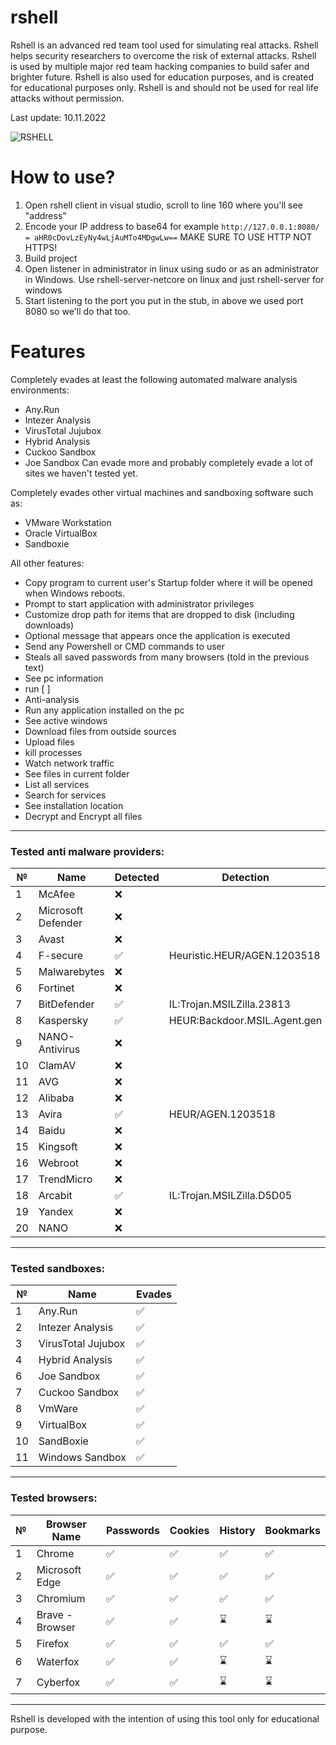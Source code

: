 # rshell
Rshell is an advanced red team tool used for simulating real attacks. Rshell helps security researchers to overcome the risk of external attacks. Rshell is used by multiple major red team hacking companies to build safer and brighter future. Rshell is also used for education purposes, and is created for educational purposes only. Rshell is and should not be used for real life attacks without permission. 

Last update: 10.11.2022

<img src="https://github.com/spuqe/rshell/blob/main/rshell.jpg?" alt="RSHELL" border="0">

# How to use?
1. Open rshell client in visual studio, scroll to line 160 where you'll see "address"
2. Encode your IP address to base64 for example ```http://127.0.0.1:8080/ = aHR0cDovLzEyNy4wLjAuMTo4MDgwLw==``` MAKE SURE TO USE HTTP NOT HTTPS!
3. Build project
4. Open listener in administrator in linux using sudo or as an administrator in Windows. Use rshell-server-netcore on linux and just rshell-server for windows
5. Start listening to the port you put in the stub, in above we used port 8080 so we'll do that too.

# Features
Completely evades at least the following automated malware analysis environments:
* Any.Run
* Intezer Analysis
* VirusTotal Jujubox
* Hybrid Analysis
* Cuckoo Sandbox
* Joe Sandbox
Can evade more and probably completely evade a lot of sites we haven't tested yet.

Completely evades other virtual machines and
sandboxing software such as:
* VMware Workstation
* Oracle VirtualBox
* Sandboxie

All other features:
* Copy program to current user's Startup folder where it will be opened when Windows reboots.
* Prompt to start application with administrator privileges
* Customize drop path for items that are dropped to disk (including downloads)
* Optional message that appears once the application is executed
* Send any Powershell or CMD commands to user
* Steals all saved passwords from many browsers (told in the previous text)
* See pc information
* run <program> [<arguments> <working dir>]
* Anti-analysis
* Run any application installed on the pc
* See active windows
* Download files from outside sources
* Upload files
* kill processes
* Watch network traffic
* See files in current folder
* List all services
* Search for services
* See installation location
* Decrypt and Encrypt all files
--------------------------------------------------

### Tested anti malware providers:
  
| № | Name | Detected | Detection |
| --- | --- | --- | --- |
| 1 | McAfee | ❌ | 
| 2 | Microsoft Defender | ❌ | 
| 3 | Avast | ❌ | 
| 4 | F-secure | &#9989; | Heuristic.HEUR/AGEN.1203518 |
| 5 | Malwarebytes | ❌ | 
| 6 | Fortinet | ❌ | 
| 7 | BitDefender | &#9989; |  IL:Trojan.MSILZilla.23813 |
| 8 | Kaspersky | &#9989; | HEUR:Backdoor.MSIL.Agent.gen |
| 9 | NANO-Antivirus | ❌ | 
| 10 | ClamAV | ❌ | 
| 11 | AVG | ❌ | 
| 12 | Alibaba | ❌ | 
| 13 | Avira | &#9989; | HEUR/AGEN.1203518 |
| 14 | Baidu | ❌ | 
| 15 | Kingsoft | ❌ | 
| 16 | Webroot | ❌ | 
| 17 | TrendMicro | ❌ | 
| 18 | Arcabit | &#9989; | IL:Trojan.MSILZilla.D5D05 |
| 19 | Yandex | ❌ |
| 20 | NANO | ❌ | 
--------------------------------------------------

### Tested sandboxes:
  
| № | Name | Evades |
| --- | --- | --- |
| 1 | Any.Run |  &#9989; | 
| 2 | Intezer Analysis |  &#9989; | 
| 3 | VirusTotal Jujubox |  &#9989; | 
| 4 | Hybrid Analysis |  &#9989; | 
| 6 | Joe Sandbox |  &#9989; | 
| 7 | Cuckoo Sandbox |  &#9989; | 
| 8 | VmWare |  &#9989; | 
| 9 | VirtualBox |  &#9989; | 
| 10 | SandBoxie |  &#9989; |
| 11 | Windows Sandbox | &#9989; | 

--------------------------------------------------

### Tested browsers:

| № | Browser Name | Passwords | Cookies | History | Bookmarks |
| --- | --- | --- | --- | --- | --- |
| 1 | Chrome | &#9989; | &#9989; | &#9989; | &#9989; |
| 2 | Microsoft Edge | &#9989; | &#9989; | &#9989; | &#9989; |
| 3 | Chromium | &#9989; | &#9989; | &#9989; | &#9989; |
| 4 | Brave - Browser | &#9989; | &#9989; | &#8987; | &#8987; |
| 5 | Firefox | &#9989; | &#9989; | &#9989; | &#9989; |
| 6 | Waterfox | &#9989; | &#9989; | &#8987; | &#8987; |
| 7 | Cyberfox | &#9989; | &#9989; | &#8987; | &#8987; |
--------------------------------------------------

Rshell is developed with the intention of using this tool only for educational purpose.
